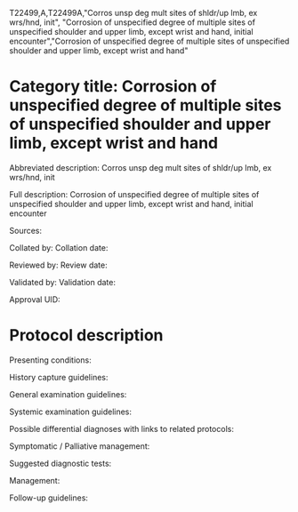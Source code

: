 T22499,A,T22499A,"Corros unsp deg mult sites of shldr/up lmb, ex wrs/hnd, init", "Corrosion of unspecified degree of multiple sites of unspecified shoulder and upper limb, except wrist and hand, initial encounter","Corrosion of unspecified degree of multiple sites of unspecified shoulder and upper limb, except wrist and hand"
# Category title: Corrosion of unspecified degree of multiple sites of unspecified shoulder and upper limb, except wrist and hand

Abbreviated description: Corros unsp deg mult sites of shldr/up lmb, ex wrs/hnd, init

Full description: Corrosion of unspecified degree of multiple sites of unspecified shoulder and upper limb, except wrist and hand, initial encounter

Sources:

Collated by:
Collation date:

Reviewed by:
Review date:

Validated by:
Validation date:

Approval UID:

# Protocol description

Presenting conditions:

History capture guidelines:

General examination guidelines:

Systemic examination guidelines:

Possible differential diagnoses with links to related protocols:

Symptomatic / Palliative management:

Suggested diagnostic tests:

Management:

Follow-up guidelines:
